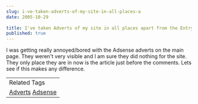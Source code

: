 ```yaml
---
slug: i-ve-taken-adverts-of-my-site-in-all-places-a
date: 2005-10-29
 
title: I've taken Adverts of my site in all places apart from the Entry
published: true
---
```

I was getting really annoyed/bored with the Adsense adverts on the main page.  They weren't very visible and I am sure they did nothing for the site.  They only place they are in now is the article just before the comments.  Lets see if this makes any difference.<p /><table class="TechnoratiHead TagHeader">
<tr><td>Related Tags</td></tr>
<tr class="Technorati"><td>
<a href="https://paul.kinlan.me/tags/Adverts" class="Tag" rel="tag">Adverts</a> <a href="https://paul.kinlan.me/tags/Adsense" class="Tag" rel="tag">Adsense</a>
</td></tr>
</table><div class="blogger-post-footer"><img class="posterous_download_image" src="https://blogger.googleusercontent.com/tracker/8109338-113061202521390087?l=www.kinlan.co.uk%2Findex.html" height="1" alt="" width="1" /></div>

